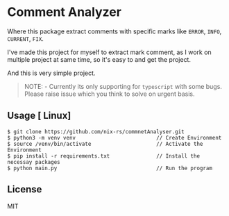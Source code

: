 # Comment Analyzer
Where this package extract comments with specific marks like `ERROR`, `INFO`, `CURRENT`, `FIX`.

I've made this project for myself to extract mark comment, as I work on multiple project at same time, so it's easy to and get the project.

And this is very simple project.

> NOTE: - Currently its only supporting for `typescript` with some bugs. Please raise issue
 which you think to solve on urgent basis.

## Usage [ Linux]
```
$ git clone https://github.com/nix-rs/commnetAnalyser.git
$ python3 -m venv venv 							// Create Environment
$ source /venv/bin/activate						// Activate the Environment
$ pip install -r requirements.txt	 			// Install the necessay packages
$ python main.py								// Run the program
```

## License
MIT
